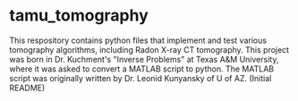 # tamu_tomography
This respository contains python files that implement and test various tomography algorithms, including Radon X-ray CT tomography. This project was born in Dr. Kuchment's "Inverse Problems" at Texas A&amp;M University, where it was asked to convert a MATLAB script to python. The MATLAB script was originally written by Dr.  Leonid Kunyansky of U of AZ.
(Initial README)
